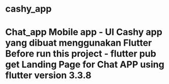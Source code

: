 # cashy_app
# Chat_app Mobile app - UI Cashy app yang dibuat menggunakan Flutter  Before run this project - flutter pub get  Landing Page for Chat APP using flutter version 3.3.8

